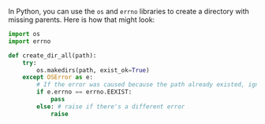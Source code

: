 In Python, you can use the `os` and `errno` libraries to create a directory with missing parents. Here is how that might look:

```python
import os
import errno

def create_dir_all(path):
    try:
        os.makedirs(path, exist_ok=True)
    except OSError as e: 
        # If the error was caused because the path already existed, ignore.
        if e.errno == errno.EEXIST:
            pass
        else: # raise if there's a different error
            raise
```
